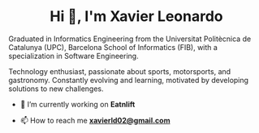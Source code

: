 <h1 align="center">Hi 👋, I'm Xavier Leonardo</h1>

<p> Graduated in Informatics Engineering from the Universitat Politècnica de Catalunya (UPC), Barcelona School of Informatics (FIB), with a specialization in Software Engineering. </p>
<p> Technology enthusiast, passionate about sports, motorsports, and gastronomy. Constantly evolving and learning, motivated by developing solutions to new challenges. </p>

- 🔭 I’m currently working on **Eatnlift**

- 📫 How to reach me **xavierld02@gmail.com**


